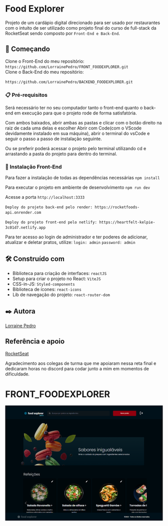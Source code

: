 # Food Explorer

Projeto de um cardápio digital direcionado para ser usado por restaurantes com o intuito de ser utilizado como projeto final do curso de full-stack da RocketSeat sendo composto por `Front-End e Back-End`.

## 🚀 Começando

Clone o Front-End do meu repositório:
`https://github.com/LorrainePedro/FRONT_FOODEXPLORER.git`
<br>
Clone o Back-End do meu repositório:<br>

`https://github.com/LorrainePedro/BACKEND_FOODEXPLORER.git`

### 📋 Pré-requisitos

Será necessário ter no seu computador tanto o front-end quanto o back-end em execução para que o projeto rode de forma satisfatória.

Com ambos baixados, abrir ambas as pastas e clicar com o botão direito na raiz de cada uma delas e escolher
Abrir com Code(com o VScode devidamente instalado em sua máquina), abrir o terminal do vsCode e seguir o passo a passo de instalação seguinte.

Ou se preferir poderá acessar o projeto pelo terminal utilizando cd e arrastando a pasta do projeto para dentro do terminal.

### 🔧 Instalação Front-End

Para fazer a instalação de todas as dependências necessárias
`npm install`

Para executar o projeto em ambiente de desenvolvimento
`npm run dev`

Acesse a porta `http://localhost:3333`

`Deploy do projeto back-end pelo render: https://rocketfoods-api.onrender.com`
<br>

`Deploy do projeto front-end pelo netlify: https://heartfelt-kelpie-3c01d7.netlify.app`

Para ter acesso ao login de administrador e ter poderes de adicionar, atualizar e deletar pratos, utilize:
`login: admin`
`password: admin`

## 🛠️ Construído com

- Biblioteca para criação de interfaces: `reactJS`
- Setup para criar o projeto no React: `ViteJS`
- CSS-in-JS: `Styled-components`
- Biblioteca de ícones: `react-icons`
- Lib de navegação do projeto: `react-router-dom`

## ✒️ Autora

[Lorraine Pedro](https://github.com/linkParaPerfil)

## Referência e apoio

[RocketSeat](https://www.rocketseat.com.br/)

 Agradecimento aos colegas de turma que me apoiaram nessa reta final e dedicaram horas no discord para codar junto a mim em momentos de dificuldade.

# FRONT_FOODEXPLORER

![Food Explorer Logo](./src/assets/1.png)
